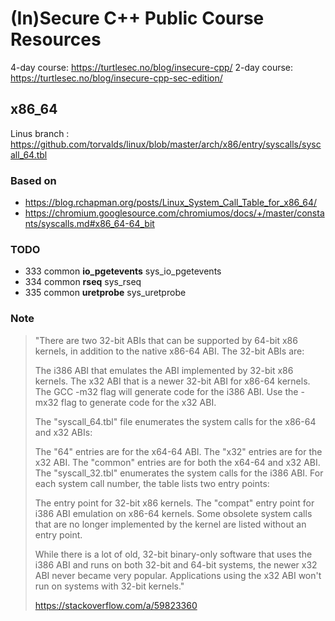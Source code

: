 # (In)Secure C++ Public Course Resources

4-day course: https://turtlesec.no/blog/insecure-cpp/
2-day course: https://turtlesec.no/blog/insecure-cpp-sec-edition/

## x86_64

Linus branch : https://github.com/torvalds/linux/blob/master/arch/x86/entry/syscalls/syscall_64.tbl

### Based on 

* https://blog.rchapman.org/posts/Linux_System_Call_Table_for_x86_64/
* https://chromium.googlesource.com/chromiumos/docs/+/master/constants/syscalls.md#x86_64-64_bit

### TODO

* 333	common	__io_pgetevents__	sys_io_pgetevents
* 334	common	__rseq__			sys_rseq
* 335	common	__uretprobe__		sys_uretprobe

### Note

> "There are two 32-bit ABIs that can be supported by 64-bit x86 kernels, in addition to the native x86-64 ABI. The 32-bit ABIs are:
>
> The i386 ABI that emulates the ABI implemented by 32-bit x86 kernels.
The x32 ABI that is a newer 32-bit ABI for x86-64 kernels.
The GCC -m32 flag will generate code for the i386 ABI. Use the -mx32 flag to generate code for the x32 ABI.
>
> The "syscall_64.tbl" file enumerates the system calls for the x86-64 and x32 ABIs:
>
> The "64" entries are for the x64-64 ABI.
The "x32" entries are for the x32 ABI.
The "common" entries are for both the x64-64 and x32 ABI.
The "syscall_32.tbl" enumerates the system calls for the i386 ABI. For each system call number, the table lists two entry points:
>
> The entry point for 32-bit x86 kernels.
The "compat" entry point for i386 ABI emulation on x86-64 kernels.
Some obsolete system calls that are no longer implemented by the kernel are listed without an entry point.
>
> While there is a lot of old, 32-bit binary-only software that uses the i386 ABI and runs on both 32-bit and 64-bit systems, the newer x32 ABI never became very popular. Applications using the x32 ABI won't run on systems with 32-bit kernels."
> 
> https://stackoverflow.com/a/59823360